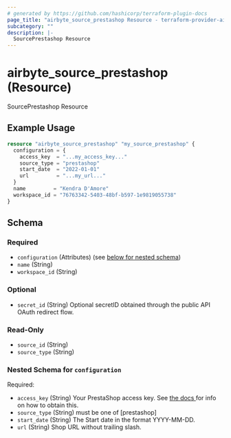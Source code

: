 ```yaml
---
# generated by https://github.com/hashicorp/terraform-plugin-docs
page_title: "airbyte_source_prestashop Resource - terraform-provider-airbyte"
subcategory: ""
description: |-
  SourcePrestashop Resource
---
```


# airbyte_source_prestashop (Resource)

SourcePrestashop Resource

## Example Usage

```terraform
resource "airbyte_source_prestashop" "my_source_prestashop" {
  configuration = {
    access_key  = "...my_access_key..."
    source_type = "prestashop"
    start_date  = "2022-01-01"
    url         = "...my_url..."
  }
  name         = "Kendra D'Amore"
  workspace_id = "76763342-5403-48bf-b597-1e9819055738"
}
```

<!-- schema generated by tfplugindocs -->
## Schema

### Required

- `configuration` (Attributes) (see [below for nested schema](#nestedatt--configuration))
- `name` (String)
- `workspace_id` (String)

### Optional

- `secret_id` (String) Optional secretID obtained through the public API OAuth redirect flow.

### Read-Only

- `source_id` (String)
- `source_type` (String)

<a id="nestedatt--configuration"></a>
### Nested Schema for `configuration`

Required:

- `access_key` (String) Your PrestaShop access key. See <a href="https://devdocs.prestashop.com/1.7/webservice/tutorials/creating-access/#create-an-access-key"> the docs </a> for info on how to obtain this.
- `source_type` (String) must be one of [prestashop]
- `start_date` (String) The Start date in the format YYYY-MM-DD.
- `url` (String) Shop URL without trailing slash.


